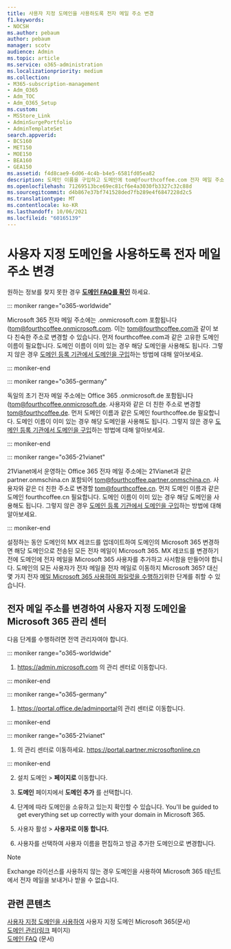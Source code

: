 ```yaml
---
title: 사용자 지정 도메인을 사용하도록 전자 메일 주소 변경
f1.keywords:
- NOCSH
ms.author: pebaum
author: pebaum
manager: scotv
audience: Admin
ms.topic: article
ms.service: o365-administration
ms.localizationpriority: medium
ms.collection:
- M365-subscription-management
- Adm_O365
- Adm_TOC
- Adm_O365_Setup
ms.custom:
- MSStore_Link
- AdminSurgePortfolio
- AdminTemplateSet
search.appverid:
- BCS160
- MET150
- MOE150
- BEA160
- GEA150
ms.assetid: f4d8cae9-6d06-4c4b-b4e5-6581fd05ea82
description: 도메인 이름을 구입하고 도메인에 tom@fourthcoffee.com 전자 메일 주소와 같은 친숙한 전자 메일 주소로 Microsoft 365.
ms.openlocfilehash: 71269513bce69ec81cf6e4a3030fb3327c32c88d
ms.sourcegitcommit: d4b867e37bf741528ded7fb289e4f6847228d2c5
ms.translationtype: MT
ms.contentlocale: ko-KR
ms.lasthandoff: 10/06/2021
ms.locfileid: "60165139"
---
```

# <a name="change-your-email-address-to-use-your-custom-domain"></a>사용자 지정 도메인을 사용하도록 전자 메일 주소 변경

 원하는 정보를 찾지 못한 경우 **[도메인 FAQ를 확인](../setup/domains-faq.yml)** 하세요. 
  
::: moniker range="o365-worldwide"

Microsoft 365 전자 메일 주소에는 .onmicrosoft.com 포함됩니다(tom@fourthcoffee.onmicrosoft.com. 이는 tom@fourthcoffee.com과 같이 보다 친숙한 주소로 변경할 수 있습니다. 먼저 fourthcoffee.com과 같은 고유한 도메인 이름이 필요합니다. 도메인 이름이 이미 있는 경우 해당 도메인을 사용해도 됩니다. 그렇지 않은 경우 [도메인 등록 기관에서 도메인을 구입](../get-help-with-domains/buy-a-domain-name.md)하는 방법에 대해 알아보세요.

::: moniker-end

::: moniker range="o365-germany"

독일의 초기 전자 메일 주소에는 Office 365 .onmicrosoft.de 포함됩니다(tom@fourthcoffee.onmicrosoft.de. 사용자와 같은 더 친한 주소로 변경할 tom@fourthcoffee.de. 먼저 도메인 이름과 같은 도메인 fourthcoffee.de 필요합니다. 도메인 이름이 이미 있는 경우 해당 도메인을 사용해도 됩니다. 그렇지 않은 경우 [도메인 등록 기관에서 도메인을 구입](../get-help-with-domains/buy-a-domain-name.md)하는 방법에 대해 알아보세요.

::: moniker-end

::: moniker range="o365-21vianet"

21Vianet에서 운영하는 Office 365 전자 메일 주소에는 21Vianet과 같은 partner.onmschina.cn 포함되어 tom@fourthcoffee.partner.onmschina.cn. 사용자와 같은 더 친한 주소로 변경할 tom@fourthcoffee.cn. 먼저 도메인 이름과 같은 도메인 fourthcoffee.cn 필요합니다. 도메인 이름이 이미 있는 경우 해당 도메인을 사용해도 됩니다. 그렇지 않은 경우 [도메인 등록 기관에서 도메인을 구입](../get-help-with-domains/buy-a-domain-name.md)하는 방법에 대해 알아보세요.

::: moniker-end

설정하는 동안 도메인의 MX 레코드를 업데이트하여 도메인의 Microsoft 365 변경하면 해당 도메인으로 전송된 모든 전자 메일이 Microsoft 365. MX 레코드를 변경하기 전에 도메인에 전자 메일을 Microsoft 365 사용자를 추가하고 사서함을 만들어야 합니다. 도메인의 모든 사용자가 전자 메일을 전자 메일로 이동하지 Microsoft 365? 대신 몇 가지 전자 [메일 Microsoft 365 사용하여 파일럿을 수행하기](../misc/pilot-microsoft-365-from-my-custom-domain.md)위한 단계를 취할 수 있습니다.
  
## <a name="change-your-email-address-to-use-your-custom-domain-using-the-microsoft-365-admin-center"></a>전자 메일 주소를 변경하여 사용자 지정 도메인을 Microsoft 365 관리 센터

다음 단계를 수행하려면 전역 관리자여야 합니다.

::: moniker range="o365-worldwide"

1. <a href="https://go.microsoft.com/fwlink/p/?linkid=2024339" target="_blank">https://admin.microsoft.com</a> 의 관리 센터로 이동합니다.

::: moniker-end

::: moniker range="o365-germany"

1. <a href="https://go.microsoft.com/fwlink/p/?linkid=848041" target="_blank">https://portal.office.de/adminportal</a>의 관리 센터로 이동합니다.

::: moniker-end

::: moniker range="o365-21vianet"

1. 의 관리 센터로 이동하세요. <a href="https://go.microsoft.com/fwlink/p/?linkid=850627" target="_blank"> https://portal.partner.microsoftonline.cn </a>

::: moniker-end

2. 설치 도메인   >  **페이지로** 이동합니다.

3. **도메인** 페이지에서 **도메인 추가** 를 선택합니다.

4. 단계에 따라 도메인을 소유하고 있는지 확인할 수 있습니다. You'll be guided to get everything set up correctly with your domain in Microsoft 365.

5. 사용자 활성  >  **사용자로 이동 합니다.**

6. 사용자를 선택하여 사용자 이름을 편집하고 방금 추가한 도메인으로 변경합니다.

> [!NOTE]
> Exchange 라이선스를 사용하지 않는 경우 도메인을 사용하여 Microsoft 365 테넌트에서 전자 메일을 보내거나 받을 수 없습니다.
  
## <a name="related-content"></a>관련 콘텐츠

[사용자 지정 도메인을 사용하여](../get-help-with-domains/buy-a-domain-name.md) 사용자 지정 도메인 Microsoft 365(문서)\
[도메인 관리(링크](/admin) 페이지)\
[도메인 FAQ](../setup/domains-faq.yml) (문서)